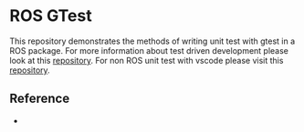 # ROS GTest

This repository demonstrates the methods of writing unit test with gtest in a ROS package. For more information about test driven development please look at this [repository](https://github.com/BruceChanJianLe/cpp-test-driven-development). For non ROS unit test with vscode please visit this [repository](https://github.com/BruceChanJianLe/cpp-unit-test-setup).

## Reference

- 
